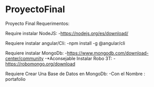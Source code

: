 # ProyectoFinal
Proyecto Final 
Requerimentos:

 Require instalar NodeJS:
    -https://nodejs.org/es/download/
    
 Requiere instalar angular/Cli:
    -npm install -g @angular/cli
    
 Requiere instalar MongoDb:
    -https://www.mongodb.com/download-center/community
    -*Aconsejable Instalar Robo 3T:
        -https://robomongo.org/download
        
 Requiere Crear Una Base de Datos en MongoDb:
      -Con el Nombre : portafolio
  
